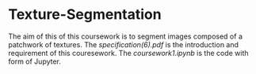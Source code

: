 # Texture-Segmentation
The aim of this of this coursework is to segment images composed of a patchwork of textures.
The *specification(6).pdf* is the introduction and requirement of this couresework.
The *coursework1.ipynb* is the code with form of Jupyter.
